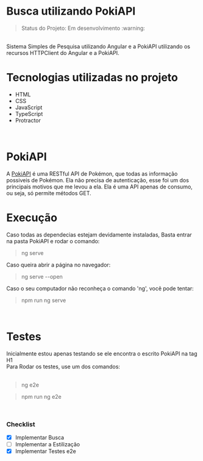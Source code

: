 
<h1>Busca utilizando PokiAPI</h1>
<blockquote>Status do Projeto: Em desenvolvimento :warning: </blockquote>
<br>
Sistema Simples de Pesquisa utilizando Angular e a PokiAPI
utilizando os recursos HTTPClient do Angular e a PokiAPI.
<br>
<h1>Tecnologias utilizadas no projeto</h1>
<ul>
<li>HTML</li>
<li>CSS</li>
<li>JavaScript</li>
<li>TypeScript</li>
<li>Protractor</li>
</ul>
<br>
<h1>PokiAPI</h1>
A <a href="https://pokeapi.co/">PokiAPI</a> é uma RESTful API de Pokémon, que todas as informação possiveis de Pokémon.
Ela não precisa de autenticação, esse foi um dos principais motivos que me levou a ela.
Ela é uma API apenas de consumo, ou seja, só permite métodos GET.
<br>
<h1>Execução</h1>
Caso todas as dependecias estejam devidamente instaladas, Basta entrar na pasta PokiAPI e rodar o comando: 
<blockquote>	ng serve </blockquote>

Caso queira abrir a página no navegador:
<blockquote>    ng serve --open </blockquote>

Caso o seu computador não reconheça o comando 'ng', você pode tentar:
 <blockquote>   npm run ng serve </blockquote>

<br>

<h1>Testes</h1>
Inicialmente estou apenas testando se ele encontra o escrito PokiAPI na tag H1 <br>
Para Rodar os testes, use um dos comandos: <br><br>
 <blockquote>   ng e2e  </blockquote> 
 <blockquote>   npm run ng e2e  </blockquote>
   
<br>

### Checklist


- [x] Implementar Busca	
- [ ] Implementar a Estilização
- [x] Implementar Testes e2e
